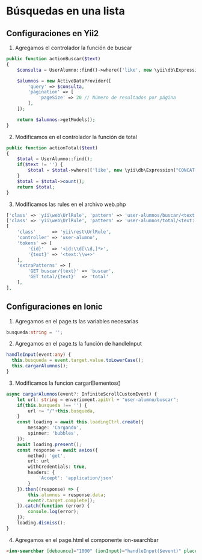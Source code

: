 # Búsquedas en una lista

## Configuraciones en Yii2

1. Agregamos el controlador la función de buscar

```php
public function actionBuscar($text)
{
    $consulta = UserAlumno::find()->where(['like', new \yii\db\Expression("CONCAT(alu_matricula, ' ', alu_nombre, ' ', alu_paterno, ' ', alu_materno)"), $text]);

    $alumnos = new ActiveDataProvider([
        'query' => $consulta,
        'pagination' => [
            'pageSize' => 20 // Número de resultados por página
        ],
    ]);

    return $alumnos->getModels();
}
```

2. Modificamos en el controlador la función de total

```php
public function actionTotal($text)
{
    $total = UserAlumno::find();
    if($text != '') {
        $total = $total->where(['like', new \yii\db\Expression("CONCAT(alu_matricula, ' ', alu_nombre, ' ', alu_paterno, ' ', alu_materno)"), $text]);
    }
    $total = $total->count();
    return $total;
}
```

3. Modificamos las rules en el archivo web.php

```php
['class' => 'yii\web\UrlRule', 'pattern' => 'user-alumnos/buscar/<text:.*>', 'route' => 'user-alumno/buscar'],
['class' => 'yii\web\UrlRule', 'pattern' => 'user-alumnos/total/<text:.*>', 'route' => 'user-alumno/total'],
[
    'class'      => 'yii\rest\UrlRule',
    'controller' => 'user-alumno',
    'tokens' => [
        '{id}'   => '<id:\\d[\\d,]*>',
        '{text}' => '<text:\\w+>'
    ],
    'extraPatterns' => [
        'GET buscar/{text}' => 'buscar',
        'GET total/{text}'  => 'total'
    ],
],
```

## Configuraciones en Ionic

1. Agregamos en el page.ts las variables necesarias

```ts
busqueda:string = '';
```

2. Agregamos en el page.ts la función de handleInput

```ts
handleInput(event:any) {
  this.busqueda = event.target.value.toLowerCase();
  this.cargarAlumnos();
}
```

3. Modificamos la funcion cargarElementos()

```ts
async cargarAlumnos(event?: InfiniteScrollCustomEvent) {
    let url: string = enverioment.apiUrl + "user-alumno/buscar";
    if(this.busqueda !== '') {
        url += "/"+this.busqueda,
    }
    const loading = await this.loadingCtrl.create({
        message: 'Cargando',
        spinner: 'bubbles',
    });
    await loading.present();
    const response = await axios({
        method: 'get',
        url: url
        withCredentials: true,
        headers: {
            'Accept': 'application/json'
        }
    }).then((response) => {
        this.alumnos = response.data;
        event?.target.complete();
    }).catch(function (error) {
        console.log(error);     
    });
    loading.dismiss();
}
```

4. Agregamos en el page.html el componente ion-searchbar

```html
<ion-searchbar [debounce]="1000" (ionInput)="handleInput($event)" placeholder="Buscar..."></ion-searchbar>
```
